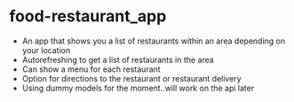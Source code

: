 # food-restaurant_app
- An app that shows you a list of restaurants within an area depending on your location
- Autorefreshing to get a list of restaurants in the area
- Can show a menu for each restaurant
- Option for directions to the restaurant or restaurant delivery
- Using dummy models for the moment..will work on the api later
